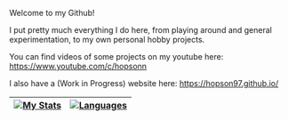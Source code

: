 
<!--
  <img src="https://github-readme-stats.vercel.app/api?username=Hopson97&show_icons=true&include_all_commits=true">
  <img src="https://github-readme-stats.vercel.app/api/top-langs/?username=Hopson97&layout=compact">
-->

Welcome to my Github!

I put pretty much everything I do here, from playing around and general experimentation, to my own personal hobby projects.

You can find videos of some projects on my youtube here: https://www.youtube.com/c/hopsonn

I also have a (Work in Progress) website here: https://hopson97.github.io/

| [![My Stats](https://github-readme-stats.vercel.app/api?username=hopson97&show_icons=true&theme=tokyonight&count_private=true)](https://github.com/anuraghazra/github-readme-stats) | [![Languages](https://github-readme-stats.vercel.app/api/top-langs/?username=hopson97&show_icons=true&theme=tokyonight&count_private=true&layout=compact)](https://github.com/anuraghazra/github-readme-stats) |
|-------------------------------------------------------------------------------------------------------------------------------------------------------------------------------------|----------------------------------------------------------------------------------------------------------------------------------------------------------------------------------------------------------------|

